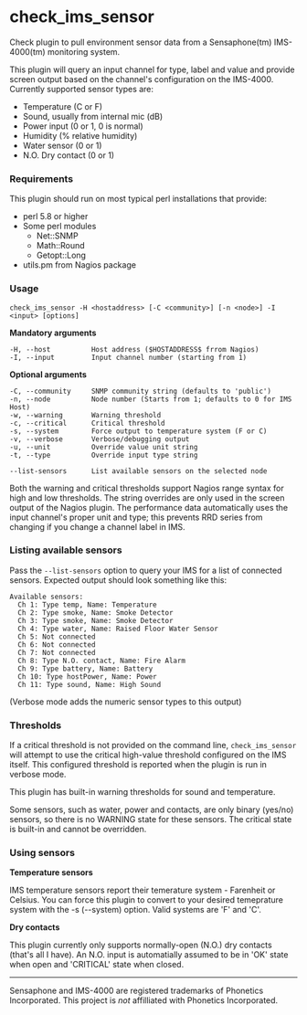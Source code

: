 # check\_ims_sensor

Check plugin to pull environment sensor data from a Sensaphone(tm) IMS-4000(tm) monitoring system.

This plugin will query an input channel for type, label and value and provide screen output based on the channel's configuration on the IMS-4000. Currently supported sensor types are:

* Temperature (C or F)
* Sound, usually from internal mic (dB)
* Power input (0 or 1, 0 is normal)
* Humidity (% relative humidity)
* Water sensor (0 or 1)
* N.O. Dry contact (0 or 1)

### Requirements

This plugin should run on most typical perl installations that provide:

* perl 5.8 or higher
* Some perl modules
  * Net::SNMP
  * Math::Round
  * Getopt::Long
* utils.pm from Nagios package

### Usage

    check_ims_sensor -H <hostaddress> [-C <community>] [-n <node>] -I <input> [options]

**Mandatory arguments**

    -H, --host          Host address ($HOSTADDRESS$ frrom Nagios)
    -I, --input         Input channel number (starting from 1)

**Optional arguments**

    -C, --community     SNMP community string (defaults to 'public')
    -n, --node          Node number (Starts from 1; defaults to 0 for IMS Host)
    -w, --warning       Warning threshold
    -c, --critical      Critical threshold
    -s, --system        Force output to temperature system (F or C)
    -v, --verbose       Verbose/debugging output
    -u, --unit          Override value unit string
    -t, --type          Override input type string

    --list-sensors      List available sensors on the selected node

Both the warning and critical thresholds support Nagios range syntax for high and low thresholds. The string overrides are only used in the screen output of the Nagios plugin. The performance data automatically uses the input channel's proper unit and type; this prevents RRD series from changing if you change a channel label in IMS.

### Listing available sensors

Pass the `--list-sensors` option to query your IMS for a list of connected sensors. Expected output should look something like this:

```
Available sensors:
  Ch 1: Type temp, Name: Temperature
  Ch 2: Type smoke, Name: Smoke Detector
  Ch 3: Type smoke, Name: Smoke Detector
  Ch 4: Type water, Name: Raised Floor Water Sensor
  Ch 5: Not connected
  Ch 6: Not connected
  Ch 7: Not connected
  Ch 8: Type N.O. contact, Name: Fire Alarm
  Ch 9: Type battery, Name: Battery
  Ch 10: Type hostPower, Name: Power
  Ch 11: Type sound, Name: High Sound

```

(Verbose mode adds the numeric sensor types to this output)

### Thresholds

If a critical threshold is not provided on the command line, `check_ims_sensor` will attempt to use the critical high-value threshold configured on the IMS itself. This configured threshold is reported when the plugin is run in verbose mode.

This plugin has built-in warning thresholds for sound and temperature.

Some sensors, such as water, power and contacts, are only binary (yes/no) sensors, so there is no WARNING state for these sensors. The critical state is built-in and cannot be overridden.

### Using sensors

**Temperature sensors**

IMS temperature sensors report their temerature system - Farenheit or Celsius. You can force this plugin to convert to your desired temeprature system with the -s (--system) option. Valid systems are 'F' and 'C'.

**Dry contacts**

This plugin currently only supports normally-open (N.O.) dry contacts (that's all I have). An N.O. input is automatially assumed to be in 'OK' state when open and 'CRITICAL' state when closed.

---
Sensaphone and IMS-4000 are registered trademarks of Phonetics Incorporated. This project is *not* affilliated with Phonetics Incorporated.
